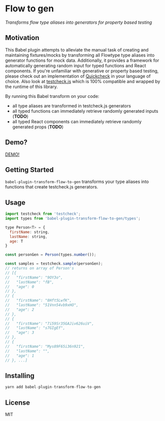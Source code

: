 # Flow to gen

_Transforms flow type aliases into generators for property based testing_

## Motivation

This Babel plugin attempts to alleviate the manual task of creating and maintaining fixtures/mocks by transforming all Flowtype type aliases
into generator functions for mock data. Additionally, it provides a framework for automatically generating random input for
typed functions and React components. If you're unfamiliar with generative or property based testing, please check out an implementation of
[Quickcheck](https://en.wikipedia.org/wiki/QuickCheck) in your language of choice. Also look at
[testcheck.js](https://github.com/leebyron/testcheck-js) which is 100% compatible and wrapped by the runtime of this library.

By running this Babel transform on your code:
- all type aliases are transformed in testcheck.js generators
- all typed functions can immediately retrieve randomly generated inputs (__TODO__)
- all typed React components can immediately retrieve randomly generated props (__TODO__)

## Demo?

[DEMO!](https://demo-bhabhjfxho.now.sh/)

## Getting Started

`babel-plugin-transform-flow-to-gen` transforms your type aliases into functions
that create testcheck.js generators.

## Usage

```js
import testcheck from 'testcheck';
import types from 'babel-plugin-transform-flow-to-gen/types';

type Person<T> = {
  firstName: string,
  lastName: string,
  age: T
}

const personGen = Person(types.number());

const samples = testcheck.sample(personGen);
// returns on array of Person's
// [{
//   "firstName": "9OY3o",
//   "lastName": "fB",
//   "age": 0
// },
// {
//   "firstName": "8Hft5LwfK",
//   "lastName": "51Vnn54vb9xHO",
//   "age": 2
// },
// {
//   "firstName": "7i59Sr35GAJiv626uiV",
//   "lastName": "s7GIgEf",
//   "age": 3
// },
// {
//   "firstName": "Mys89F65i36n921",
//   "lastName": "",
//   "age": 1
// }, ...]
```

## Installing

```js
yarn add babel-plugin-transform-flow-to-gen
```

## License

MIT
